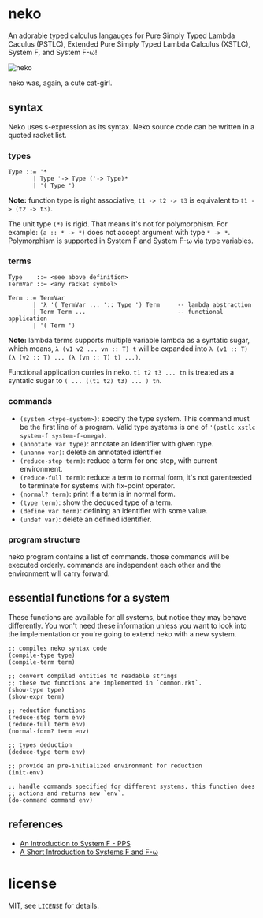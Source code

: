 # neko
An adorable typed calculus langauges for Pure Simply Typed Lambda
Caculus (PSTLC), Extended Pure Simply Typed Lambda Calculus (XSTLC),
System F, and System F-ω!

![neko](http://i.imgur.com/n4j7vuIl.png)

neko was, again, a cute cat-girl.

## syntax

Neko uses s-expression as its syntax. Neko source code can be written
in a quoted racket list.

### types

```
Type ::= '*
       | Type '-> Type ('-> Type)*
       | '( Type ')
```

**Note:** function type is right associative, `t1 -> t2 -> t3` is
equivalent to `t1 -> (t2 -> t3)`.

The unit type `(*)` is rigid. That means it's not for
polymorphism. For example: `(a :: * -> *)` does not accept argument
with type `* -> *`. Polymorphism is supported in System F and System F-ω
via type variables.



### terms

```
Type    ::= <see above definition>
TermVar ::= <any racket symbol>

Term ::= TermVar
       | 'λ '( TermVar ... ':: Type ') Term     -- lambda abstraction
       | Term Term ...                          -- functional application
       | '( Term ')
```

**Note:** lambda terms supports multiple variable lambda as a syntatic
sugar, which means, `λ (v1 v2 ... vn :: T) t` will be expanded into
`λ (v1 :: T) (λ (v2 :: T) ... (λ (vn :: T) t) ...)`.

Functional application curries in neko. `t1 t2 t3 ... tn` is treated as a
syntatic sugar to `( ... ((t1 t2) t3) ... ) tn`.


### commands

* `(system <type-system>)`: specify the type system. This command must be the first line of a program. Valid type systems is one of `'(pstlc xstlc system-f system-f-omega)`.
* `(annotate var type)`: annotate an identifier with given type.
* `(unanno var)`: delete an annotated identifier
* `(reduce-step term)`: reduce a term for one step, with current environment.
* `(reduce-full term)`: reduce a term to normal form, it's not garenteeded to terminate for systems with fix-point operator.
* `(normal? term)`: print if a term is in normal form.
* `(type term)`: show the deduced type of a term.
* `(define var term)`: defining an identifier with some value.
* `(undef var)`: delete an defined identifier.

### program structure

neko program contains a list of commands. those commands will be
executed orderly. commands are independent each other and the
environment will carry forward.


## essential functions for a system

These functions are available for all systems, but notice they may
behave differently. You won't need these information unless you want to
look into the implementation or you're going to extend neko with a new
system.

```racket
;; compiles neko syntax code
(compile-type type)
(compile-term term)

;; convert compiled entities to readable strings
;; these two functions are implemented in `common.rkt`.
(show-type type)
(show-expr term)

;; reduction functions
(reduce-step term env)
(reduce-full term env)
(normal-form? term env)

;; types deduction
(deduce-type term env)

;; provide an pre-initialized environment for reduction
(init-env)

;; handle commands specified for different systems, this function does
;; actions and returns new `env`.
(do-command command env)
```


## references
* [An Introduction to System F - PPS](http://www.pps.univ-paris-diderot.fr/~miquel/slides/got03-1.pdf)
* [A Short Introduction to Systems F and F-ω](http://citeseerx.ist.psu.edu/viewdoc/download?doi=10.1.1.137.2063&rep=rep1&type=pdf)


# license
MIT, see `LICENSE` for details.
